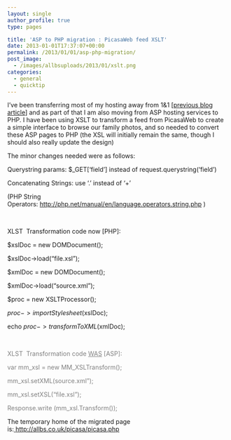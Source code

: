 ```yaml
---
layout: single
author_profile: true
type: pages

title: 'ASP to PHP migration : PicasaWeb feed XSLT'
date: 2013-01-01T17:37:07+00:00
permalink: /2013/01/01/asp-php-migration/
post_image:
  - /images/allbsuploads/2013/01/xslt.png
categories:
  - general
  - quicktip
---
```

I&#8217;ve been transferring most of my hosting away from 1&1 [<a title="1&1 : the savings come at too great a cost" href="/2012/03/27/1and1-savings-not-worth-the-cost/" target="_blank">previous blog article</a>] and as part of that I am also moving from ASP hosting services to PHP. I have been using XSLT to transform a feed from PicasaWeb to create a simple interface to browse our family photos, and so needed to convert these ASP pages to PHP (the XSL will initially remain the same, though I should also really update the design)

The minor changes needed were as follows:

Querystring params: $_GET[&#8216;field&#8217;] instead of request.querystring(&#8216;field&#8217;)

Concatenating Strings: use &#8216;.&#8217; instead of &#8216;+&#8217;

(PHP String Operators: <a title="PHP String Operators" href="http://php.net/manual/en/language.operators.string.php" target="_blank">http://php.net/manual/en/language.operators.string.php</a> )

&nbsp;

XLST  Transformation code now [PHP]:

$xslDoc = new DOMDocument();

$xslDoc->load(&#8220;file.xsl&#8221;);

$xmlDoc = new DOMDocument();

$xmlDoc->load(&#8220;source.xml&#8221;);

$proc = new XSLTProcessor();

$proc->importStylesheet($xslDoc);

echo $proc->transformToXML($xmlDoc);

&nbsp;

<span style="color: #808080;">XLST  Transformation code <span style="text-decoration: underline;">WAS</span> [ASP]:</span>

 <span style="color: #808080;">var mm_xsl = new MM_XSLTransform();</span>

 <span style="color: #808080;">mm_xsl.setXML(source.xml&#8221;);</span>

 <span style="color: #808080;">mm_xsl.setXSL(&#8220;file.xsl&#8221;);</span>

 <span style="color: #808080;">Response.write (mm_xsl.Transform());</span>

The temporary home of the migrated page is:<a title="Seymour Potential - PicasaWeb feed" href="/picasa/picasa.php" target="_blank"> http://allbs.co.uk/picasa/picasa.php</a>
